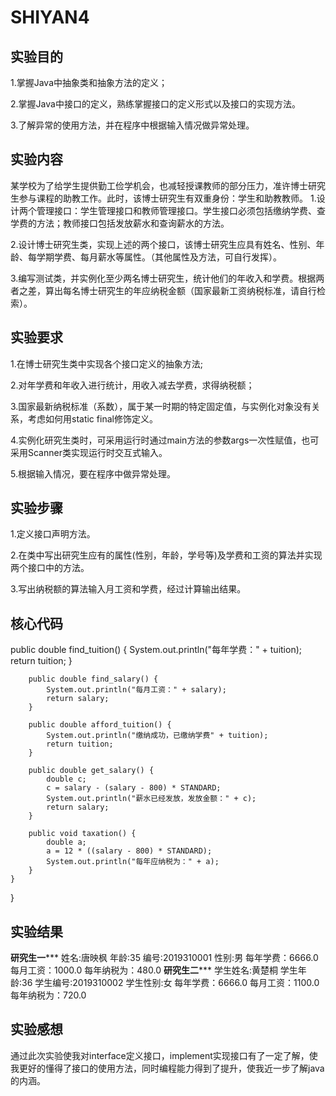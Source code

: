 # SHIYAN4
## 实验目的
1.掌握Java中抽象类和抽象方法的定义； 

2.掌握Java中接口的定义，熟练掌握接口的定义形式以及接口的实现方法。

3.了解异常的使用方法，并在程序中根据输入情况做异常处理。

## 实验内容
某学校为了给学生提供勤工俭学机会，也减轻授课教师的部分压力，准许博士研究生参与课程的助教工作。此时，该博士研究生有双重身份：学生和助教教师。
1.设计两个管理接口：学生管理接口和教师管理接口。学生接口必须包括缴纳学费、查学费的方法；教师接口包括发放薪水和查询薪水的方法。

2.设计博士研究生类，实现上述的两个接口，该博士研究生应具有姓名、性别、年龄、每学期学费、每月薪水等属性。（其他属性及方法，可自行发挥）。

3.编写测试类，并实例化至少两名博士研究生，统计他们的年收入和学费。根据两者之差，算出每名博士研究生的年应纳税金额（国家最新工资纳税标准，请自行检索）。
 
## 实验要求
1.在博士研究生类中实现各个接口定义的抽象方法;

2.对年学费和年收入进行统计，用收入减去学费，求得纳税额；

3.国家最新纳税标准（系数），属于某一时期的特定固定值，与实例化对象没有关系，考虑如何用static  final修饰定义。

4.实例化研究生类时，可采用运行时通过main方法的参数args一次性赋值，也可采用Scanner类实现运行时交互式输入。

5.根据输入情况，要在程序中做异常处理。

## 实验步骤
1.定义接口声明方法。

2.在类中写出研究生应有的属性(性别，年龄，学号等)及学费和工资的算法并实现两个接口中的方法。

3.写出纳税额的算法输入月工资和学费，经过计算输出结果。

## 核心代码
 public double find_tuition() {
            System.out.println("每年学费：" + tuition);
            return tuition;
        }

        public double find_salary() {
            System.out.println("每月工资：" + salary);
            return salary;
        }

        public double afford_tuition() {
            System.out.println("缴纳成功，已缴纳学费" + tuition);
            return tuition;
        }

        public double get_salary() {
            double c;
            c = salary - (salary - 800) * STANDARD;
            System.out.println("薪水已经发放，发放金额：" + c);
            return salary;
        }

        public void taxation() {
            double a;
            a = 12 * ((salary - 800) * STANDARD);
            System.out.println("每年应纳税为：" + a);
        }
    }
}

## 实验结果
******************研究生一*********************
姓名:唐映枫
年龄:35
编号:2019310001
性别:男
每年学费：6666.0
每月工资：1000.0
每年纳税为：480.0
******************研究生二*********************
学生姓名:黄楚桐
学生年龄:36
学生编号:2019310002
学生性别:女
每年学费：6666.0
每月工资：1100.0
每年纳税为：720.0

## 实验感想
通过此次实验使我对interface定义接口，implement实现接口有了一定了解，使我更好的懂得了接口的使用方法，同时编程能力得到了提升，使我近一步了解java的内涵。

 
